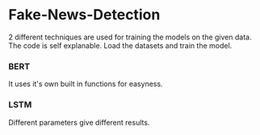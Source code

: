 # Fake-News-Detection

2 different techniques are used for training the models on the given data. The code is self explanable.
Load the datasets and train the model.

### BERT

It uses it's own built in functions for easyness.

### LSTM

Different parameters give different results.
